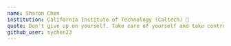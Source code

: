 ```yaml
---
name: Sharon Chen
institution: California Institute of Technology (Caltech) 🚩
quote: Don't give up on yourself. Take care of yourself and take control of your life.
github_user: sychen23
---
```


